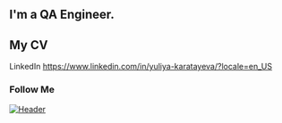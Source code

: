 
## I'm a QA Engineer. 
## My CV
LinkedIn
https://www.linkedin.com/in/yuliya-karatayeva/?locale=en_US

### Follow Me
[![Header](https://img.shields.io/badge/Linkedin-090909?style=for-the-badge&logo=linkedin&logoColor=0073b1)](https://www.linkedin.com/in/yuliya-karatayeva/)
